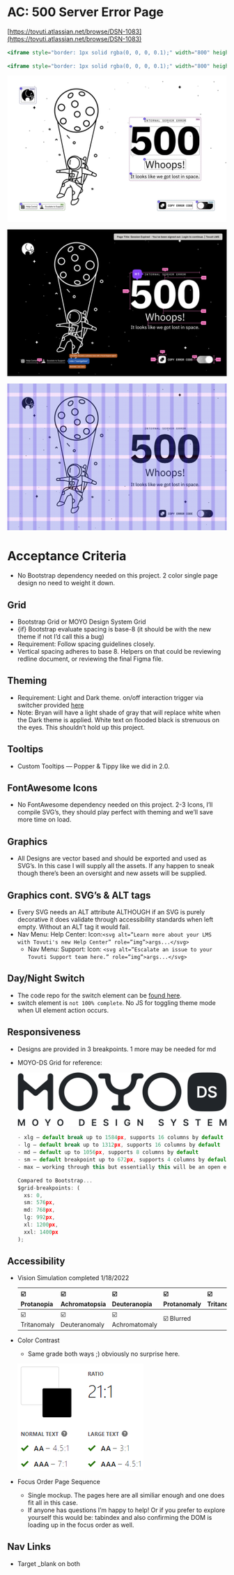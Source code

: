 # AC: 500 Server Error Page

[https://tovuti.atlassian.net/browse/DSN-1083](https://tovuti.atlassian.net/browse/DSN-1083)

```jsx
<iframe style="border: 1px solid rgba(0, 0, 0, 0.1);" width="800" height="450" src="https://www.figma.com/embed?embed_host=share&url=https%3A%2F%2Fwww.figma.com%2Fproto%2FhXhgz1YnpQBpWYmWBbarLq%2F500-Server-Error%3Fpage-id%3D2%253A38763%26node-id%3D2%253A39163%26viewport%3D438%252C48%252C0.29%26scaling%3Dscale-down%26starting-point-node-id%3D2%253A39163%26show-proto-sidebar%3D1" allowfullscreen></iframe>
```

```jsx
<iframe style="border: 1px solid rgba(0, 0, 0, 0.1);" width="800" height="450" src="https://www.figma.com/embed?embed_host=share&url=https%3A%2F%2Fwww.figma.com%2Fproto%2FhXhgz1YnpQBpWYmWBbarLq%2F500-Server-Error%3Fpage-id%3D2%253A34335%26node-id%3D2%253A37248%26viewport%3D438%252C48%252C0.73%26scaling%3Dscale-down%26starting-point-node-id%3D2%253A37248%26show-proto-sidebar%3D1" allowfullscreen></iframe>
```

![LightMode-16_9-Desktopaccess.jpg](/LightMode-16_9-Desktopaccess.jpg)

![DarkMode-16_9-Desktopaccess.jpg](/DarkMode-16_9-Desktopaccess.jpg)

![LightMode-16_9-Desktop-grid.png](/LightMode-16_9-Desktop-grid.png)

# Acceptance Criteria

- No Bootstrap dependency needed on this project. 2 color single page design no need to weight it down.

## Grid

- Bootstrap Grid or MOYO Design System Grid
- {if} Bootstrap evaluate spacing is base-8 (it should be with the new theme if not I’d call this a bug)
- Requirement: Follow spacing guidelines closely.
- Vertical spacing adheres to base 8. Helpers on that could be reviewing redline document, or reviewing the final Figma file.

## Theming

- Requirement: Light and Dark theme. on/off interaction trigger via switcher provided [here](https://github.com/tovutifunk/tov-500internalServerError)
- Note: Bryan will have a light shade of gray that will replace white when the Dark theme is applied. White text on flooded black is strenuous on the eyes. This shouldn’t hold up this project.

## Tooltips

- Custom Tooltips — Popper & Tippy like we did in 2.0.

## FontAwesome Icons

- No FontAwesome dependency needed on this project. 2-3 Icons, I’ll compile SVG’s, they should play perfect with theming and we’ll save more time on load.

## Graphics

- All Designs are vector based and should be exported and used as SVG’s. In this case I will supply all the assets. If any happen to sneak though there’s been an oversight and new assets will be supplied.

## Graphics cont. SVG’s & ALT tags

- Every SVG needs an ALT attribute ALTHOUGH if an SVG is purely decorative it does validate through accessibility standards when left empty. Without an ALT tag it would fail.
- Nav Menu: Help Center: Icon:`<svg alt=”Learn more about your LMS with Tovuti's new Help Center” role=”img”>args...</svg>`
    - Nav Menu: Support: Icon: `<svg alt=”Escalate an issue to your Tovuti Support team here.” role=”img”>args...</svg>`

## Day/Night Switch

- The code repo for the switch element can be [found here](https://github.com/tovutifunk/tov-500internalServerError).
- switch element is `not 100% complete`. No JS for toggling theme mode when UI element action occurs.

## Responsiveness

- Designs are provided in 3 breakpoints. 1 more may be needed for md
- MOYO-DS Grid for reference:
    
    ![moyo-ds-disabled.svg](/moyo-ds-disabled.svg)
    
    ```jsx
    - xlg — default break up to 1584px, supports 16 columns by default
    - lg — default break up to 1312px, supports 16 columns by default
    - md — default up to 1056px, supports 8 columns by default
    - sm — default breakpoint up to 672px, supports 4 columns by default
    - max — working through this but essentially this will be an open ended user defined at time of need for a custom value
    ```
    
    ```jsx
    Compared to Bootstrap...
    $grid-breakpoints: (
      xs: 0,
      sm: 576px,
      md: 768px,
      lg: 992px,
      xl: 1200px,
      xxl: 1400px
    );
    ```
    

## Accessibility

- Vision Simulation completed 1/18/2022
    
    
    | ☑️ Protanopia | ☑️ Achromatopsia | ☑️ Deuteranopia | ☑️ Protanomaly | ☑️ Tritanopia |
    | --- | --- | --- | --- | --- |
    | ☑️ Tritanomaly | ☑️ Deuteranomaly | ☑️ Achromatomaly | ☑️ Blurred |  |
- Color Contrast
    - Same grade both ways ;) obviously no surprise here.
    
    ![Untitled](/Untitled.png)
    
- Focus Order Page Sequence
    - Single mockup. The pages here are all similiar enough and one does fit all in this case.
    - If anyone has questions I’m happy to help! Or if you prefer to explore yourself this would be: tabindex and also confirming the DOM is loading up in the focus order as well.

## Nav Links

- Target _blank on both
